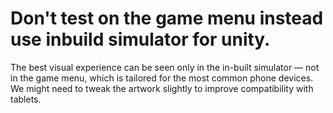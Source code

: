 # Don't test on the game menu instead use inbuild simulator for unity.
The best visual experience can be seen only in the in-built simulator — not in the game menu, which is tailored for the most common phone devices. We might need to tweak the artwork slightly to improve compatibility with tablets.
